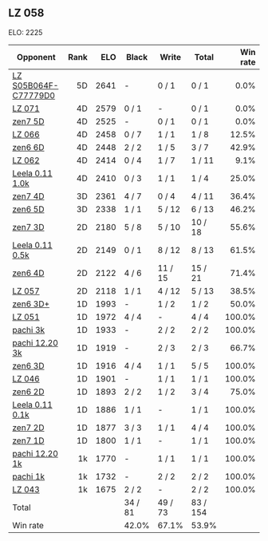 ## LZ 058 ##

ELO: 2225

Opponent | Rank | ELO | Black | Write | Total | Win rate
---------|-----:|----:|-------|-------|-------|-------:
[LZ S05B064F-C77779D0](LZ%20S05B064F-C77779D0.md) | 5D | 2641 | - | 0 / 1 | 0 / 1 | 0.0%
[LZ 071](LZ%20071.md) | 4D | 2579 | 0 / 1 | - | 0 / 1 | 0.0%
[zen7 5D](zen7%205D.md) | 4D | 2525 | - | 0 / 1 | 0 / 1 | 0.0%
[LZ 066](LZ%20066.md) | 4D | 2458 | 0 / 7 | 1 / 1 | 1 / 8 | 12.5%
[zen6 6D](zen6%206D.md) | 4D | 2448 | 2 / 2 | 1 / 5 | 3 / 7 | 42.9%
[LZ 062](LZ%20062.md) | 4D | 2414 | 0 / 4 | 1 / 7 | 1 / 11 | 9.1%
[Leela 0.11 1.0k](Leela%200.11%201.0k.md) | 4D | 2410 | 0 / 3 | 1 / 1 | 1 / 4 | 25.0%
[zen7 4D](zen7%204D.md) | 3D | 2361 | 4 / 7 | 0 / 4 | 4 / 11 | 36.4%
[zen6 5D](zen6%205D.md) | 3D | 2338 | 1 / 1 | 5 / 12 | 6 / 13 | 46.2%
[zen7 3D](zen7%203D.md) | 2D | 2180 | 5 / 8 | 5 / 10 | 10 / 18 | 55.6%
[Leela 0.11 0.5k](Leela%200.11%200.5k.md) | 2D | 2149 | 0 / 1 | 8 / 12 | 8 / 13 | 61.5%
[zen6 4D](zen6%204D.md) | 2D | 2122 | 4 / 6 | 11 / 15 | 15 / 21 | 71.4%
[LZ 057](LZ%20057.md) | 2D | 2118 | 1 / 1 | 4 / 12 | 5 / 13 | 38.5%
[zen6 3D+](zen6%203D+.md) | 1D | 1993 | - | 1 / 2 | 1 / 2 | 50.0%
[LZ 051](LZ%20051.md) | 1D | 1972 | 4 / 4 | - | 4 / 4 | 100.0%
[pachi 3k](pachi%203k.md) | 1D | 1933 | - | 2 / 2 | 2 / 2 | 100.0%
[pachi 12.20 3k](pachi%2012.20%203k.md) | 1D | 1919 | - | 2 / 3 | 2 / 3 | 66.7%
[zen6 3D](zen6%203D.md) | 1D | 1916 | 4 / 4 | 1 / 1 | 5 / 5 | 100.0%
[LZ 046](LZ%20046.md) | 1D | 1901 | - | 1 / 1 | 1 / 1 | 100.0%
[zen6 2D](zen6%202D.md) | 1D | 1893 | 2 / 2 | 1 / 2 | 3 / 4 | 75.0%
[Leela 0.11 0.1k](Leela%200.11%200.1k.md) | 1D | 1886 | 1 / 1 | - | 1 / 1 | 100.0%
[zen7 2D](zen7%202D.md) | 1D | 1877 | 3 / 3 | 1 / 1 | 4 / 4 | 100.0%
[zen7 1D](zen7%201D.md) | 1D | 1800 | 1 / 1 | - | 1 / 1 | 100.0%
[pachi 12.20 1k](pachi%2012.20%201k.md) | 1k | 1770 | - | 1 / 1 | 1 / 1 | 100.0%
[pachi 1k](pachi%201k.md) | 1k | 1732 | - | 2 / 2 | 2 / 2 | 100.0%
[LZ 043](LZ%20043.md) | 1k | 1675 | 2 / 2 | - | 2 / 2 | 100.0%
Total | | | 34 / 81 | 49 / 73 | 83 / 154 | 
Win rate| | | 42.0% | 67.1% | 53.9% | 
